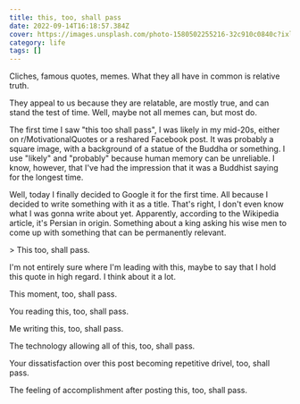 ```yaml
---
title: this, too, shall pass
date: 2022-09-14T16:18:57.384Z
cover: https://images.unsplash.com/photo-1580502255216-32c910c0840c?ixlib=rb-1.2.1&ixid=MnwxMjA3fDB8MHxwaG90by1wYWdlfHx8fGVufDB8fHx8&auto=format&fit=crop&w=1887&q=80
category: life
tags: []
---
```

Cliches, famous quotes, memes. What they all have in common is relative truth.

They appeal to us because they are relatable, are mostly true, and can stand the test of time. Well, maybe not all memes can, but most do.

The first time I saw "this too shall pass", I was likely in my mid-20s, either on r/MotivationalQuotes or a reshared Facebook post. It was probably a square image, with a background of a statue of the Buddha or something. I use "likely" and "probably" because human memory can be unreliable. I know, however, that I've had the impression that it was a Buddhist saying for the longest time.

Well, today I finally decided to Google it for the first time. All because I decided to write something with it as a title. That's right, I don't even know what I was gonna write about yet. Apparently, according to the Wikipedia article, it's Persian in origin. Something about a king asking his wise men to come up with something that can be permanently relevant.

\> This too, shall pass.

I'm not entirely sure where I'm leading with this, maybe to say that I hold this quote in high regard. I think about it a lot.

This moment, too, shall pass.

You reading this, too, shall pass.

Me writing this, too, shall pass.

The technology allowing all of this, too, shall pass.

Your dissatisfaction over this post becoming repetitive drivel, too, shall pass.

The feeling of accomplishment after posting this, too, shall pass.